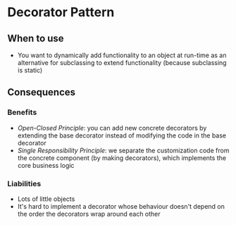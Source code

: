 # Decorator Pattern

## When to use
* You want to dynamically add functionality to an object at run-time as an alternative for subclassing to extend functionality (because subclassing is static)

## Consequences

### Benefits
* _Open-Closed Principle_: you can add new concrete decorators by extending the base decorator instead of modifying the code in the base decorator
* _Single Responsibility Principle_: we separate the customization code from the concrete component (by making decorators), which implements the core business logic

### Liabilities
* Lots of little objects
* It's hard to implement a decorator whose behaviour doesn't depend on the order the decorators wrap around each other